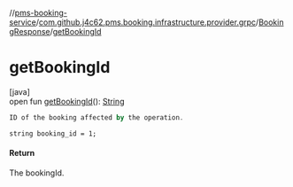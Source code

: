 //[pms-booking-service](../../../index.md)/[com.github.j4c62.pms.booking.infrastructure.provider.grpc](../index.md)/[BookingResponse](index.md)/[getBookingId](get-booking-id.md)

# getBookingId

[java]\
open fun [getBookingId](get-booking-id.md)(): [String](https://docs.oracle.com/en/java/javase/23/docs/api/java.base/java/lang/String.html)

```kotlin
ID of the booking affected by the operation.

```
`string booking_id = 1;`

#### Return

The bookingId.